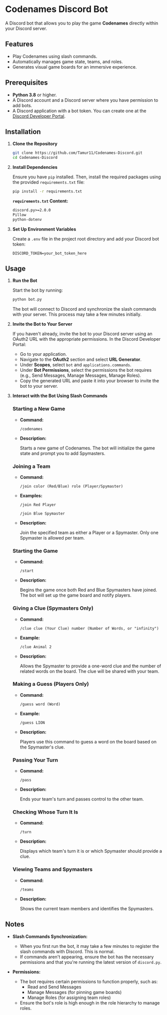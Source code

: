 # Codenames Discord Bot

A Discord bot that allows you to play the game **Codenames** directly within your Discord server.

## Features

- Play Codenames using slash commands.
- Automatically manages game state, teams, and roles.
- Generates visual game boards for an immersive experience.

## Prerequisites

- **Python 3.8** or higher.
- A Discord account and a Discord server where you have permission to add bots.
- A Discord application with a bot token. You can create one at the [Discord Developer Portal](https://discord.com/developers/applications).

## Installation

1. **Clone the Repository**

   ```bash
   git clone https://github.com/Tamur11/Codenames-Discord.git
   cd Codenames-Discord
   ```

2. **Install Dependencies**

   Ensure you have `pip` installed. Then, install the required packages using the provided `requirements.txt` file:

   ```bash
   pip install -r requirements.txt
   ```

   **`requirements.txt` Content:**

   ```txt
   discord.py>=2.0.0
   Pillow
   python-dotenv
   ```

3. **Set Up Environment Variables**

   Create a `.env` file in the project root directory and add your Discord bot token:

   ```env
   DISCORD_TOKEN=your_bot_token_here
   ```

## Usage

1. **Run the Bot**

   Start the bot by running:

   ```bash
   python bot.py
   ```

   The bot will connect to Discord and synchronize the slash commands with your server. This process may take a few minutes initially.

2. **Invite the Bot to Your Server**

   If you haven't already, invite the bot to your Discord server using an OAuth2 URL with the appropriate permissions. In the Discord Developer Portal:

   - Go to your application.
   - Navigate to the **OAuth2** section and select **URL Generator**.
   - Under **Scopes**, select `bot` and `applications.commands`.
   - Under **Bot Permissions**, select the permissions the bot requires (e.g., Send Messages, Manage Messages, Manage Roles).
   - Copy the generated URL and paste it into your browser to invite the bot to your server.

3. **Interact with the Bot Using Slash Commands**

   ### Starting a New Game

   - **Command:**

     `/codenames`

   - **Description:**

     Starts a new game of Codenames. The bot will initialize the game state and prompt you to add Spymasters.

   ### Joining a Team

   - **Command:**

     `/join color (Red/Blue) role (Player/Spymaster)`

   - **Examples:**

     `/join Red Player`

     `/join Blue Spymaster`

   - **Description:**

     Join the specified team as either a Player or a Spymaster. Only one Spymaster is allowed per team.

   ### Starting the Game

   - **Command:**

     `/start`

   - **Description:**

     Begins the game once both Red and Blue Spymasters have joined. The bot will set up the game board and notify players.

   ### Giving a Clue (Spymasters Only)

   - **Command:**

     `/clue clue (Your Clue) number (Number of Words, or "infinity")`

   - **Example:**

     `/clue Animal 2`

   - **Description:**

     Allows the Spymaster to provide a one-word clue and the number of related words on the board. The clue will be shared with your team.

   ### Making a Guess (Players Only)

   - **Command:**

     `/guess word (Word)`

   - **Example:**

     `/guess LION`

   - **Description:**

     Players use this command to guess a word on the board based on the Spymaster's clue.

   ### Passing Your Turn

   - **Command:**

     `/pass`

   - **Description:**

     Ends your team's turn and passes control to the other team.

   ### Checking Whose Turn It Is

   - **Command:**

     `/turn`

   - **Description:**

     Displays which team's turn it is or which Spymaster should provide a clue.

   ### Viewing Teams and Spymasters

   - **Command:**

     `/teams`

   - **Description:**

     Shows the current team members and identifies the Spymasters.

## Notes

- **Slash Commands Synchronization:**

  - When you first run the bot, it may take a few minutes to register the slash commands with Discord. This is normal.
  - If commands aren't appearing, ensure the bot has the necessary permissions and that you're running the latest version of `discord.py`.

- **Permissions:**

  - The bot requires certain permissions to function properly, such as:
    - Read and Send Messages
    - Manage Messages (for pinning game boards)
    - Manage Roles (for assigning team roles)
  - Ensure the bot's role is high enough in the role hierarchy to manage roles.
